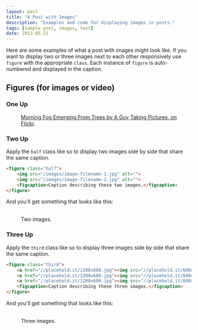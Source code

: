 ```yaml
---
layout: post
title: "A Post with Images"
description: "Examples and code for displaying images in posts."
tags: [sample post, images, test]
date: 2013-05-22
---
```


Here are some examples of what a post with images might look like. If you want to display two or three images next to each other responsively use `figure` with the appropriate `class`. Each instance of `figure` is auto-numbered and displayed in the caption.

## Figures (for images or video)

### One Up

<figure>
	<a href="//farm9.staticflickr.com/8426/7758832526_cc8f681e48_b.jpg"><img src="//farm9.staticflickr.com/8426/7758832526_cc8f681e48_c.jpg" alt=""></a>
	<figcaption><a href="//www.flickr.com/photos/80901381@N04/7758832526/" title="Morning Fog Emerging From Trees by A Guy Taking Pictures, on Flickr">Morning Fog Emerging From Trees by A Guy Taking Pictures, on Flickr</a>.</figcaption>
</figure>

### Two Up

Apply the `half` class like so to display two images side by side that share the same caption.

```html
<figure class="half">
	<img src="/images/image-filename-1.jpg" alt="">
	<img src="/images/image-filename-2.jpg" alt="">
	<figcaption>Caption describing these two images.</figcaption>
</figure>
```

And you'll get something that looks like this:

<figure class="half">
	<a href="//placehold.it/1200x600.jpg"><img src="//placehold.it/600x300.jpg" alt=""></a>
	<a href="//placehold.it/1200x600.jpg"><img src="//placehold.it/600x300.jpg" alt=""></a>
	<img src="//placehold.it/600x300.jpg" alt="">
	<img src="//placehold.it/600x300.jpg" alt="">
	<figcaption>Two images.</figcaption>
</figure>

### Three Up

Apply the `third` class like so to display three images side by side that share the same caption.

```html
<figure class="third">
	<a href="//placehold.it/1200x600.jpg"><img src="//placehold.it/600x300.jpg" alt=""></a>
	<a href="//placehold.it/1200x600.jpg"><img src="//placehold.it/600x300.jpg" alt=""></a>
	<a href="//placehold.it/1200x600.jpg"><img src="//placehold.it/600x300.jpg" alt=""></a>
	<figcaption>Caption describing these three images.</figcaption>
</figure>
```

And you'll get something that looks like this:

<figure class="third">
	<a href="//placehold.it/1200x600.jpg"><img src="//placehold.it/600x300.jpg" alt=""></a>
	<a href="//placehold.it/1200x600.jpg"><img src="//placehold.it/600x300.jpg" alt=""></a>
	<a href="//placehold.it/1200x600.jpg"><img src="//placehold.it/600x300.jpg" alt=""></a>
	<a href="//placehold.it/1200x600.jpg"><img src="//placehold.it/600x300.jpg" alt=""></a>
	<a href="//placehold.it/1200x600.jpg"><img src="//placehold.it/600x300.jpg" alt=""></a>
	<a href="//placehold.it/1200x600.jpg"><img src="//placehold.it/600x300.jpg" alt=""></a>
	<figcaption>Three images.</figcaption>
</figure>
